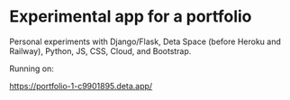# Experimental app for a portfolio

Personal experiments with Django/Flask, Deta Space (before Heroku and Railway), Python, JS, CSS, Cloud, and Bootstrap.

Running on:

<a href="https://portfolio-1-c9901895.deta.app/" target="_blank">https://portfolio-1-c9901895.deta.app/<a>
